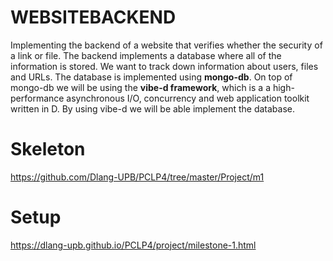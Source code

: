 # WEBSITEBACKEND
Implementing the backend of a website that verifies whether the security of a link or file.
The backend implements a database where all of the information is stored. We want to track down information about users, files and URLs.
The database is implemented using **mongo-db**. On top of mongo-db we will be using the **vibe-d framework**, which is a a high-performance asynchronous I/O, 
concurrency and web application toolkit written in D. By using vibe-d we will be able implement the database.

Skeleton
==
https://github.com/Dlang-UPB/PCLP4/tree/master/Project/m1


Setup
==
https://dlang-upb.github.io/PCLP4/project/milestone-1.html

